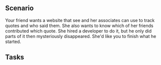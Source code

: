 ## Scenario

Your friend wants a website that see and her associates can use to track quotes and who said them. She also wants to know which of her friends contributed which quote. She hired a developer to do it, but he only did parts of it then mysteriously disappeared. She'd like you to finish what he started.

## Tasks
 
<!-- 1. Set up the website (run migrations, seed the database, etc.) -->

<!-- 2. Fix admin. Going to **localhost:3000/admin** raises errors. Currently the *application_controller* tries to call the *is_admin?* user method. The problem is that it hasn't been implemented yet. Figure out a way to distinguish between admin users and regular users (e.g. a boolean flag, roles, etc.) and implement *is_admin?* method. -->

<!-- 3. A **quote** belongs to a **source** and a **source** has many **quotes**. The problem is that the relationships haven't been created yet. Set up the proper relationships between the models -->

<!-- 4. A **user** can submit multiple **quotes**. Connect the relationship between the *User* and *Quote* models so that a user has many quotes.-->

<!-- 5. Admin Pages
  1. When an admin **user** creates a **quote** in the admin area, the **user** should have to pick an existing **source** to assign it to. The **quote** should automatically be assigned to that **user**. (The admin uses the ActiveAdmin gem) -->

<!-- 6. Quotes pages
  1. The quotes index page should be paginated with 10 quotes per page (using kaminari or will_paginate is fine) and make all quotes accessible. -->

<!--   2. The quotes should be ordered (ascending) by first letter of source name (e.g. Albert Einstein comes before William Shakespeare) -->

<!--   3. Each quote should show the name of the source and the person who submitted it under it -->

<!--   4. The source name should link to the source's show page -->

<!-- 7. Sources pages
  1. The sources index page should show a list of all source (sorted alphabetically) with a link to their show page. -->
<!-- 
  2. The source show page should show the source's name and list all quotes for that source under it
 -->